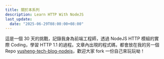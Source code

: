 ```yaml
---
title: 關於本系列
description: Learn HTTP With NodeJS
last_update:
  date: "2025-06-29T08:00:00+08:00"
---
```


這是一個 30 天的挑戰，記錄我身為前端工程師，透過 NodeJS HTTP 模組的實際 Coding，學習 HTTP 1.1 的過程。文章內出現的程式碼，都會放在我的另一個 Repo [yusheng-tech-blog-nodejs](https://github.com/samuel871211/yusheng-tech-blog-nodejs)，歡迎大家 fork 一份自己來玩玩呦！
